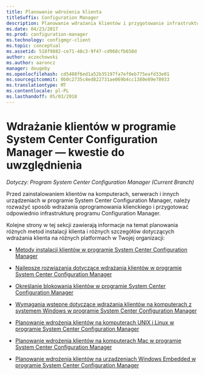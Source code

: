 ```yaml
---
title: Planowanie wdrożenia klienta
titleSuffix: Configuration Manager
description: Planowanie wdrażania klientów i przygotowanie infrastruktury w programie System Center Configuration Manager.
ms.date: 04/23/2017
ms.prod: configuration-manager
ms.technology: configmgr-client
ms.topic: conceptual
ms.assetid: 518f9882-ce71-48c3-9f47-cd968cfb658d
author: aczechowski
ms.author: aaroncz
manager: dougeby
ms.openlocfilehash: cd5488f6ed1a52b35197fa7ef0eb775eafd33e01
ms.sourcegitcommit: 0b0c2735c4ed822731ae069b4cc1380e89e78933
ms.translationtype: MT
ms.contentlocale: pl-PL
ms.lasthandoff: 05/03/2018
---
```

# <a name="planning-considerations-for-deploying-clients-in-system-center-configuration-manager"></a>Wdrażanie klientów w programie System Center Configuration Manager — kwestie do uwzględnienia

*Dotyczy: Program System Center Configuration Manager (Current Branch)*

Przed zainstalowaniem klientów na komputerach, serwerach i innych urządzeniach w programie System Center Configuration Manager, należy rozważyć sposób wdrażania oprogramowania klienckiego i przygotować odpowiednio infrastrukturę programu Configuration Manager.  

 Kolejne strony w tej sekcji zawierają informacje na temat planowania różnych metod instalacji klienta i różnych szczegółów dotyczących wdrażania klienta na różnych platformach w Twojej organizacji:  

-   [Metody instalacji klientów w programie System Center Configuration Manager](../../../../core/clients/deploy/plan/client-installation-methods.md)  

-   [Najlepsze rozwiązania dotyczące wdrażania klientów w programie System Center Configuration Manager](../../../../core/clients/deploy/plan/best-practices-for-client-deployment.md)  

-   [Określanie blokowania klientów w programie System Center Configuration Manager](../../../../core/clients/deploy/plan/determine-whether-to-block-clients.md)  

-   [Wymagania wstępne dotyczące wdrażania klientów na komputerach z systemem Windows w programie System Center Configuration Manager](../../../../core/clients/deploy/prerequisites-for-deploying-clients-to-windows-computers.md)  

-   [Planowanie wdrożenia klientów na komputerach UNIX i Linux w programie System Center Configuration Manager](../../../../core/clients/deploy/plan/planning-for-client-deployment-to-linux-and-unix-computers.md)  

-   [Planowanie wdrożenia klientów na komputerach Mac w programie System Center Configuration Manager](../../../../core/clients/deploy/plan/planning-for-client-deployment-to-mac-computers.md)  

-   [Planowanie wdrożenia klientów na urządzeniach Windows Embedded w programie System Center Configuration Manager](../../../../core/clients/deploy/plan/planning-for-client-deployment-to-windows-embedded-devices.md)  
